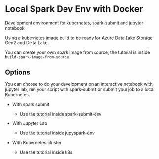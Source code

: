 # Local Spark Dev Env with Docker

Development environment for kubernetes, spark-submit and jupyter notebook

Using a kubernetes image build to be ready for Azure Data Lake Storage Gen2 and Delta Lake.

You can create your own spark image from source, the tutorial is inside `build-spark-image-from-source`

## Options

You can choose to do your development on an interactive notebook with jupyter lab, run your script with spark-submit or submit your job to a local Kubernetes. 

* With spark submit
    * Use the tutorial inside spark-submit-dev

* With Jupyter Lab
    * Use the tutorial inside jupyspark-env

* With Kubernetes cluster
    * Use the tutorial inside k8s
